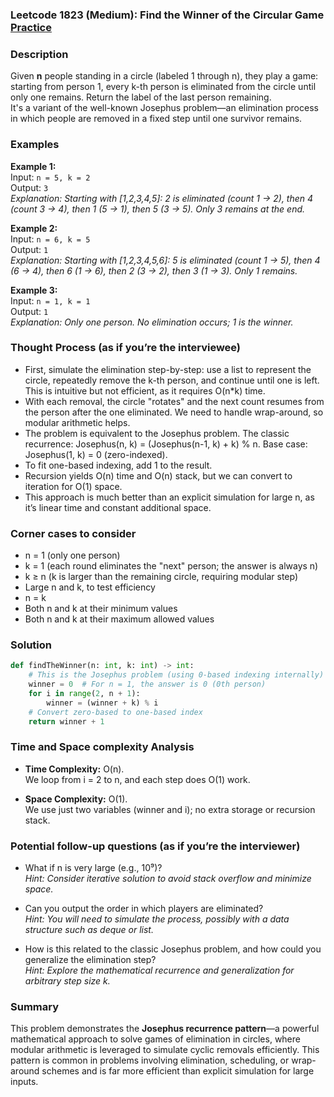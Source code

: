 ### Leetcode 1823 (Medium): Find the Winner of the Circular Game [Practice](https://leetcode.com/problems/find-the-winner-of-the-circular-game)

### Description  
Given **n** people standing in a circle (labeled 1 through n), they play a game: starting from person 1, every k-th person is eliminated from the circle until only one remains. Return the label of the last person remaining.  
It's a variant of the well-known Josephus problem—an elimination process in which people are removed in a fixed step until one survivor remains.

### Examples  

**Example 1:**  
Input: `n = 5, k = 2`  
Output: `3`  
*Explanation: Starting with [1,2,3,4,5]: 2 is eliminated (count 1 → 2), then 4 (count 3 → 4), then 1 (5 → 1), then 5 (3 → 5). Only 3 remains at the end.*

**Example 2:**  
Input: `n = 6, k = 5`  
Output: `1`  
*Explanation: Starting with [1,2,3,4,5,6]: 5 is eliminated (count 1 → 5), then 4 (6 → 4), then 6 (1 → 6), then 2 (3 → 2), then 3 (1 → 3). Only 1 remains.*

**Example 3:**  
Input: `n = 1, k = 1`  
Output: `1`  
*Explanation: Only one person. No elimination occurs; 1 is the winner.*

### Thought Process (as if you’re the interviewee)  
- First, simulate the elimination step-by-step: use a list to represent the circle, repeatedly remove the k-th person, and continue until one is left. This is intuitive but not efficient, as it requires O(n\*k) time.
- With each removal, the circle "rotates" and the next count resumes from the person after the one eliminated. We need to handle wrap-around, so modular arithmetic helps.
- The problem is equivalent to the Josephus problem. The classic recurrence: Josephus(n, k) = (Josephus(n-1, k) + k) % n. Base case: Josephus(1, k) = 0 (zero-indexed).
- To fit one-based indexing, add 1 to the result.
- Recursion yields O(n) time and O(n) stack, but we can convert to iteration for O(1) space.
- This approach is much better than an explicit simulation for large n, as it’s linear time and constant additional space.

### Corner cases to consider  
- n = 1 (only one person)
- k = 1 (each round eliminates the "next" person; the answer is always n)
- k ≥ n (k is larger than the remaining circle, requiring modular step)
- Large n and k, to test efficiency
- n = k
- Both n and k at their minimum values
- Both n and k at their maximum allowed values

### Solution

```python
def findTheWinner(n: int, k: int) -> int:
    # This is the Josephus problem (using 0-based indexing internally)
    winner = 0  # For n = 1, the answer is 0 (0th person)
    for i in range(2, n + 1):
        winner = (winner + k) % i
    # Convert zero-based to one-based index
    return winner + 1
```

### Time and Space complexity Analysis  

- **Time Complexity:** O(n).  
  We loop from i = 2 to n, and each step does O(1) work.

- **Space Complexity:** O(1).  
  We use just two variables (winner and i); no extra storage or recursion stack.

### Potential follow-up questions (as if you’re the interviewer)  

- What if n is very large (e.g., 10⁹)?  
  *Hint: Consider iterative solution to avoid stack overflow and minimize space.*

- Can you output the order in which players are eliminated?  
  *Hint: You will need to simulate the process, possibly with a data structure such as deque or list.*

- How is this related to the classic Josephus problem, and how could you generalize the elimination step?  
  *Hint: Explore the mathematical recurrence and generalization for arbitrary step size k.*

### Summary
This problem demonstrates the **Josephus recurrence pattern**—a powerful mathematical approach to solve games of elimination in circles, where modular arithmetic is leveraged to simulate cyclic removals efficiently. This pattern is common in problems involving elimination, scheduling, or wrap-around schemes and is far more efficient than explicit simulation for large inputs.